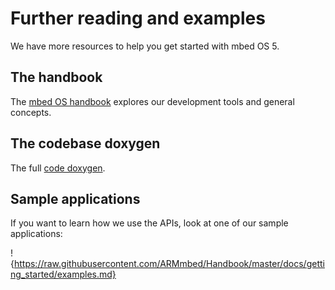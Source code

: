 # Further reading and examples

We have more resources to help you get started with mbed OS 5.

## The handbook

The [mbed OS handbook](https://docs.mbed.com/docs/mbed-os-handbook/) explores our development tools and general concepts.

## The codebase doxygen

The full [code doxygen](https://docs.mbed.com/docs/mbed-os-api/en/mbed-os-5.3/api/index.html).

## Sample applications

If you want to learn how we use the APIs, look at one of our sample applications:

!{https://raw.githubusercontent.com/ARMmbed/Handbook/master/docs/getting_started/examples.md}
